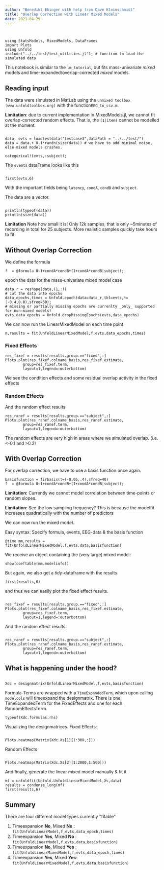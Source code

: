 ```yaml
---
author: "Benedikt Ehinger with help from Dave Kleinschmidt"
title: "Overlap Correction with Linear Mixed Models"
date: 2021-04-29
---
```


```@example Main


using StatsModels, MixedModels, DataFrames
import Plots
using Unfold
include("../../test/test_utilities.jl"); # function to load the simulated data
```





This notebook is similar to the `lm_tutorial`, but fits mass-univariate *mixed* models and time-expanded/overlap-corrected *mixed* models.

## Reading input
The data were simulated in MatLab using the `unmixed toolbox (www.unfoldtoolbox.org)` with the function`EEG_to_csv.m`.

**Limitation**: due to current implementation in MixedModels.jl, we cannot fit overlap-corrected random effects.
That is, the `(1|item)` cannot be modelled at the moment.

```@example Main

data, evts = loadtestdata("testcase3",dataPath = "../../test/")
data = data.+ 0.1*randn(size(data)) # we have to add minimal noise, else mixed models crashes.

categorical!(evts,:subject);
```



The `events` dataFrame looks like this
```@example Main

first(evts,6)
```



With the important fields being `latency`, `condA`, `condB` and `subject`.

The data are a vector.
```@example Main

println(typeof(data))
println(size(data))
```





**Limitation** Note how small it is! Only 12k samples, that is only ~5minutes of recording in total for 25 subjects. More realistic samples quickly take hours to fit.

## Without Overlap Correction
We define the formula
```@example Main
f  = @formula 0~1+condA*condB+(1+condA*condB|subject);
```






epoch the data for the mass-univariate mixed model case
```@example Main
data_r = reshape(data,(1,:))
# cut the data into epochs
data_epochs,times = Unfold.epoch(data=data_r,tbl=evts,τ=(-0.4,0.8),sfreq=50);
# missing or partially missing epochs are currenlty _only_ supported for non-mixed models!
evts,data_epochs = Unfold.dropMissingEpochs(evts,data_epochs)
```




We can now run the LinearMixedModel on each time point
```@example Main
m,results = fit(UnfoldLinearMixedModel,f,evts,data_epochs,times) 
```


### Fixed Effects
```@example Main
res_fixef = results[results.group.=="fixed",:]
Plots.plot(res_fixef.colname_basis,res_fixef.estimate,
        group=res_fixef.term,
        layout=1,legend=:outerbottom)
```


We see the condition effects and some residual overlap activity in the fixed effects

### Random Effects
And the random effect results
```@example Main
res_ranef = results[results.group.=="subject",:]
Plots.plot(res_ranef.colname_basis,res_ranef.estimate,
        group=res_ranef.term,
        layout=1,legend=:outerbottom)
```





The random effects are very high in areas where we simulated overlap. (i.e. <-0.1 and >0.2)

## With Overlap Correction
For overlap correction, we have to use a basis function once again.
```@example Main
basisfunction = firbasis(τ=(-0.05,.4),sfreq=40)
f  = @formula 0~1+condA*condB+(1+condA*condB|subject);
```



**Limitation:** Currently we cannot model correlation between time-points or random slopes.

**Limitation:** See the low sampling frequency? This is because the modelfit increases quadratically with the number of predictors

We can now run the mixed model.

Easy syntax: Specify formula, events, EEG-data & the basis function
```@example Main
@time mm,results = fit(UnfoldLinearMixedModel,f,evts,data,basisfunction) 
```





We receive an object containing the (very large) mixed model:
```@example Main
show(coeftable(mm.modelinfo))
```



But again, we also get a *tidy*-dataframe with the results
```@example Main
first(results,6)
```



and thus we can easily plot the fixed effect results.
```@example Main

res_fixef = results[results.group.=="fixed",:]
Plots.plot(res_fixef.colname_basis,res_fixef.estimate,
        group=res_fixef.term,
        layout=1,legend=:outerbottom)
```





And the random effect results.
```@example Main

res_ranef = results[results.group.=="subject",:]
Plots.plot(res_ranef.colname_basis,res_ranef.estimate,
        group=res_ranef.term,
        layout=1,legend=:outerbottom)
```

## What is happening under the hood?
```@example Main

Xdc = designmatrix(UnfoldLinearMixedModel,f,evts,basisfunction)
```






Formula-Terms are wrapped with a `TimeExpandedTerm`, which upon calling `modelcols` will timeexpand the designmatrix.
There is one TimeExpandedTerm for the FixedEffects and one for each RandomEffectsTerm.
```@example Main
typeof(Xdc.formulas.rhs)
```





Visualizing the designmatrices.
Fixed Effects:
```@example Main

Plots.heatmap(Matrix(Xdc.Xs[1][1:300,:]))
```






Random Effects
```@example Main

Plots.heatmap(Matrix(Xdc.Xs[2][1:2000,1:500]))
```







And finally, generate the linear mixed model manually & fit it.
```@example Main
mf = unfoldfit(Unfold.UnfoldLinearMixedModel,Xs,data)
results = condense_long(mf)
first(results,6)
```




## Summary
There are four different model types currently "fitable"

1. Timeexpansion **No**, Mixed **No**  : `fit(UnfoldLinearModel,f,evts,data_epoch,times)`
1. Timeexpansion **Yes**, Mixed **No** : `fit(UnfoldLinearModel,f,evts,data,basisfunction)`
1. Timeexpansion **No**, Mixed **Yes** : `fit(UnfoldLinearMixedModel,f,evts,data_epoch,times)`
1. Timeexpansion **Yes**, Mixed **Yes**: `fit(UnfoldLinearMixedModel,f,evts,data,basisfunction)`


